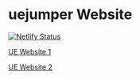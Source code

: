 # uejumper Website
[![Netlify Status](https://api.netlify.com/api/v1/badges/2dfe8f2a-74cd-4b10-8890-f21cc0af9966/deploy-status)](https://app.netlify.com/sites/uejumper/deploys)

[UE Website 1](https://uejumper.netlify.app/)

[UE Website 2](https://monshinedeveloper.github.io/)
